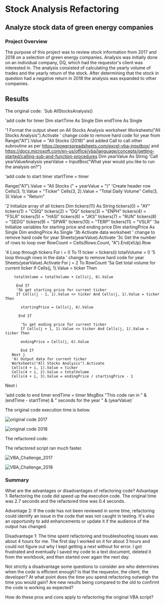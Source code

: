 # Stock Analysis Refactoring
## Analyze stock data of green energy companies

### Project Overview
The purpose of this project was to review stock information from 2017 and 2018 on a selection of green energy companies.  Analysis was initially done on an individual company, DQ, which had the requestor's client was interested in.  The analysis consisted of calculating the yearly volume of trades and the yearly return of the stock.  After determining that the stock in question had a negative return in 2018 the analysis was expanded to other companies.

## Results
The original code:
`Sub AllStocksAnalysis()

'add code for timer
    Dim startTime As Single
    Dim endTime  As Single

   '1 Format the output sheet on All Stocks Analysis worksheet
   Worksheets("All Stocks Analysis").Activate
   ' change code to remove hard code for year from Range("A1").Value = "All Stocks (2018)" and added Call to call other subroutine as per https://powerspreadsheets.com/excel-vba-inputbox/ and https://docs.microsoft.com/en-us/office/vba/language/concepts/getting-started/calling-sub-and-function-procedures
   Dim yearValue As String
   'Call yearValueAnalysis
   yearValue = InputBox("What year would you like to run the analysis on?")
   
   'add code to start timer
   startTime = timer
   
   Range("A1").Value = "All Stocks (" + yearValue + ")"
   'Create header row
   Cells(3, 1).Value = "Ticker"
   Cells(3, 2).Value = "Total Daily Volume"
   Cells(3, 3).Value = "Return"

   '2 Initialize array of all tickers
   Dim tickers(11) As String
   tickers(0) = "AY"
   tickers(1) = "CSIQ"
   tickers(2) = "DQ"
   tickers(3) = "ENPH"
   tickers(4) = "FSLR"
   tickers(5) = "HASI"
   tickers(6) = "JKS"
   tickers(7) = "RUN"
   tickers(8) = "SEDG"
   tickers(9) = "SPWR"
   tickers(10) = "TERP"
   tickers(11) = "VSLR"
   '3a Initialize variables for starting price and ending price
   Dim startingPrice As Single
   Dim endingPrice As Single
   '3b Activate data worksheet
   ' change to remove hard code for year
   Sheets(yearValue).Activate
   '3c Get the number of rows to loop over
   RowCount = Cells(Rows.Count, "A").End(xlUp).Row

   '4 Loop through tickers
   For i = 0 To 11
       ticker = tickers(i)
       totalVolume = 0
       '5 loop through rows in the data
   ' change to remove hard code for year
   Sheets(yearValue).Activate
       For j = 2 To RowCount
       '5a Get total volume for current ticker
        If Cells(j, 1).Value = ticker Then

        totalVolume = totalVolume + Cells(j, 8).Value

         End If
         '5b get starting price for current ticker
         If Cells(j - 1, 1).Value <> ticker And Cells(j, 1).Value = ticker Then

           startingPrice = Cells(j, 6).Value

          End If

           '5c get ending price for current ticker
           If Cells(j + 1, 1).Value <> ticker And Cells(j, 1).Value = ticker Then

           endingPrice = Cells(j, 6).Value

           End If
       Next j
       '6) Output data for current ticker
       Worksheets("All Stocks Analysis").Activate
       Cells(4 + i, 1).Value = ticker
       Cells(4 + i, 2).Value = totalVolume
       Cells(4 + i, 3).Value = endingPrice / startingPrice - 1

   Next i
   
   'add code to end timer
   endTime = timer
    MsgBox "This code ran in " & (endTime - startTime) & " seconds for the year " & (yearValue)`
    


The original code execution time is below.

![original code 2017](https://user-images.githubusercontent.com/95188079/147279838-fffc19fe-06f6-4227-b64f-f272b9bcd395.png)

![original code 2018](https://user-images.githubusercontent.com/95188079/147279844-58d486c4-b5fb-4f46-bbb2-7d733366de78.png)

The refactored code:

The refactored script ran much faster.

![VBA_Challenge_2017](https://user-images.githubusercontent.com/95188079/147279147-b57f436a-2447-486e-8da2-8e657ec8f263.png)

![VBA_Challenge_2018](https://user-images.githubusercontent.com/95188079/147279159-8db08a56-9815-4da1-b449-19911494b3db.png)


### Summary
What are the advantages or disadvantages of refactoring code?
Advantage 1: Refactoring the code did speed up the execution code.  The original time was 2.7 seconds and the refactored time was 0.4 seconds.

Advantage 2: If the code has not been reviewed in some time, refactoring could identify an issue in the code that was not caught in testing.  It's also an opportunity to add enhancements or update it if the audience of the output has changed.

Disadvantage 1: The time spent refactoring and troubleshooting issues was about 4 hours for me.  The first day I worked on it for about 3 hours and could not figure out why I kept getting a next without for error.  I got frustrated and eventually I saved my code to a text document, deleted it from the workbook, and then started over again the next day.

Not strictly a disadvantage some questions to consider are who determines when the code is efficient enough?  Is that the requestor, the client, the developer?  At what point does the time you spend refactoring outweigh the time you would gain?  Are new results being compared to the old to confirmt the code is working as expected?  


How do these pros and cons apply to refactoring the original VBA script?
